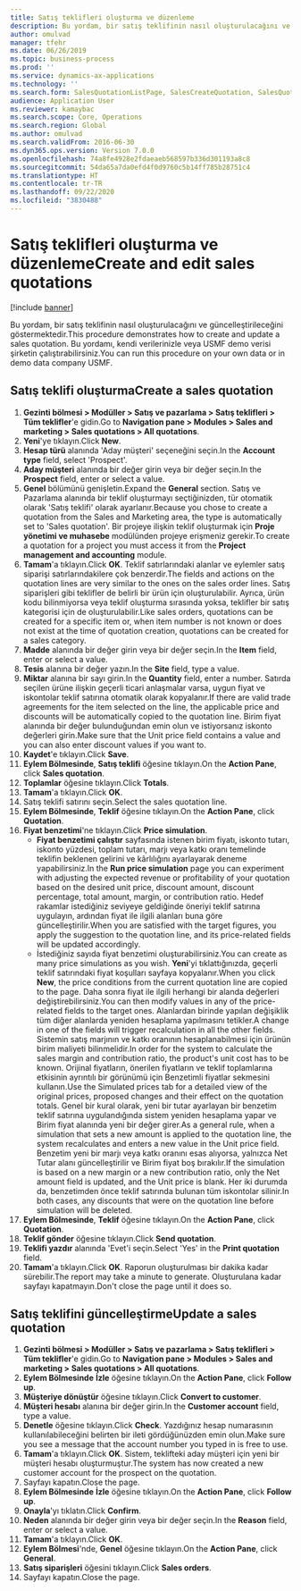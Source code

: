 ```yaml
---
title: Satış teklifleri oluşturma ve düzenleme
description: Bu yordam, bir satış teklifinin nasıl oluşturulacağını ve güncelleştirileceğini göstermektedir.
author: omulvad
manager: tfehr
ms.date: 06/26/2019
ms.topic: business-process
ms.prod: ''
ms.service: dynamics-ax-applications
ms.technology: ''
ms.search.form: SalesQuotationListPage, SalesCreateQuotation, SalesQuotationTable, SalesQuotationTotals, SalesQuotationPriceSimulation, SalesQuotationEditLines, SrsReportViewerForm, smmSetNumSeqIfManual, CustTable, SalesTable, CustQuotationConfirmationJournal, CustQuotationJournal, CustSalesLines, SalesQuotationCopying, SalesQuotationDeleteQuotations, SalesQuotationListPagePreviewPane, SalesQuotationTypeGroup
audience: Application User
ms.reviewer: kamaybac
ms.search.scope: Core, Operations
ms.search.region: Global
ms.author: omulvad
ms.search.validFrom: 2016-06-30
ms.dyn365.ops.version: Version 7.0.0
ms.openlocfilehash: 74a8fe4928e2fdaeaeb568597b336d301193a8c8
ms.sourcegitcommit: 54da65a7da0efd4f0d9760c5b14ff785b28751c4
ms.translationtype: HT
ms.contentlocale: tr-TR
ms.lasthandoff: 09/22/2020
ms.locfileid: "3830488"
---
```

# <a name="create-and-edit-sales-quotations"></a><span data-ttu-id="5ccc4-103">Satış teklifleri oluşturma ve düzenleme</span><span class="sxs-lookup"><span data-stu-id="5ccc4-103">Create and edit sales quotations</span></span>

[!include [banner](../../includes/banner.md)]

<span data-ttu-id="5ccc4-104">Bu yordam, bir satış teklifinin nasıl oluşturulacağını ve güncelleştirileceğini göstermektedir.</span><span class="sxs-lookup"><span data-stu-id="5ccc4-104">This procedure demonstrates how to create and update a sales quotation.</span></span> <span data-ttu-id="5ccc4-105">Bu yordamı, kendi verilerinizle veya USMF demo verisi şirketin çalıştırabilirsiniz.</span><span class="sxs-lookup"><span data-stu-id="5ccc4-105">You can run this procedure on your own data or in demo data company USMF.</span></span>


## <a name="create-a-sales-quotation"></a><span data-ttu-id="5ccc4-106">Satış teklifi oluşturma</span><span class="sxs-lookup"><span data-stu-id="5ccc4-106">Create a sales quotation</span></span>
1. <span data-ttu-id="5ccc4-107">**Gezinti bölmesi > Modüller > Satış ve pazarlama > Satış teklifleri > Tüm teklifler**'e gidin.</span><span class="sxs-lookup"><span data-stu-id="5ccc4-107">Go to **Navigation pane > Modules > Sales and marketing > Sales quotations > All quotations**.</span></span>
2. <span data-ttu-id="5ccc4-108">**Yeni**'ye tıklayın.</span><span class="sxs-lookup"><span data-stu-id="5ccc4-108">Click **New**.</span></span>
3. <span data-ttu-id="5ccc4-109">**Hesap türü** alanında 'Aday müşteri' seçeneğini seçin.</span><span class="sxs-lookup"><span data-stu-id="5ccc4-109">In the **Account type** field, select 'Prospect'.</span></span>
4. <span data-ttu-id="5ccc4-110">**Aday müşteri** alanında bir değer girin veya bir değer seçin.</span><span class="sxs-lookup"><span data-stu-id="5ccc4-110">In the **Prospect** field, enter or select a value.</span></span>
5. <span data-ttu-id="5ccc4-111">**Genel** bölümünü genişletin.</span><span class="sxs-lookup"><span data-stu-id="5ccc4-111">Expand the **General** section.</span></span> <span data-ttu-id="5ccc4-112">Satış ve Pazarlama alanında bir teklif oluşturmayı seçtiğinizden, tür otomatik olarak 'Satış teklifi' olarak ayarlanır.</span><span class="sxs-lookup"><span data-stu-id="5ccc4-112">Because you chose to create a quotation from the Sales and Marketing area, the type is automatically set to 'Sales quotation'.</span></span> <span data-ttu-id="5ccc4-113">Bir projeye ilişkin teklif oluşturmak için **Proje yönetimi ve muhasebe** modülünden projeye erişmeniz gerekir.</span><span class="sxs-lookup"><span data-stu-id="5ccc4-113">To create a quotation for a project you must access it from the **Project management and accounting** module.</span></span>
6. <span data-ttu-id="5ccc4-114">**Tamam**'a tıklayın.</span><span class="sxs-lookup"><span data-stu-id="5ccc4-114">Click **OK**.</span></span> <span data-ttu-id="5ccc4-115">Teklif satırlarındaki alanlar ve eylemler satış siparişi satırlarındakilere çok benzerdir.</span><span class="sxs-lookup"><span data-stu-id="5ccc4-115">The fields and actions on the quotation lines are very similar to the ones on the sales order lines.</span></span>   <span data-ttu-id="5ccc4-116">Satış siparişleri gibi teklifler de belirli bir ürün için oluşturulabilir. Ayrıca, ürün kodu bilinmiyorsa veya teklif oluşturma sırasında yoksa, teklifler bir satış kategorisi için de oluşturulabilir.</span><span class="sxs-lookup"><span data-stu-id="5ccc4-116">Like sales orders, quotations can be created for a specific item or, when item number is not known or does not exist at the time of quotation creation, quotations can be created for a sales category.</span></span>     
7. <span data-ttu-id="5ccc4-117">**Madde** alanında bir değer girin veya bir değer seçin.</span><span class="sxs-lookup"><span data-stu-id="5ccc4-117">In the **Item** field, enter or select a value.</span></span>
8. <span data-ttu-id="5ccc4-118">**Tesis** alanına bir değer yazın.</span><span class="sxs-lookup"><span data-stu-id="5ccc4-118">In the **Site** field, type a value.</span></span>
9. <span data-ttu-id="5ccc4-119">**Miktar** alanına bir sayı girin.</span><span class="sxs-lookup"><span data-stu-id="5ccc4-119">In the **Quantity** field, enter a number.</span></span> <span data-ttu-id="5ccc4-120">Satırda seçilen ürüne ilişkin geçerli ticari anlaşmalar varsa, uygun fiyat ve iskontolar teklif satırına otomatik olarak kopyalanır.</span><span class="sxs-lookup"><span data-stu-id="5ccc4-120">If there are valid trade agreements for the item selected on the line, the applicable price and discounts will be automatically copied to the quotation line.</span></span> <span data-ttu-id="5ccc4-121">Birim fiyat alanında bir değer bulunduğundan emin olun ve istiyorsanız iskonto değerleri girin.</span><span class="sxs-lookup"><span data-stu-id="5ccc4-121">Make sure that the Unit price field contains a value and you can also enter discount values if you want to.</span></span> 
10. <span data-ttu-id="5ccc4-122">**Kaydet**'e tıklayın.</span><span class="sxs-lookup"><span data-stu-id="5ccc4-122">Click **Save**.</span></span>
11. <span data-ttu-id="5ccc4-123">**Eylem Bölmesinde**, **Satış teklifi** öğesine tıklayın.</span><span class="sxs-lookup"><span data-stu-id="5ccc4-123">On the **Action Pane**, click **Sales quotation**.</span></span>
12. <span data-ttu-id="5ccc4-124">**Toplamlar** öğesine tıklayın.</span><span class="sxs-lookup"><span data-stu-id="5ccc4-124">Click **Totals**.</span></span>
13. <span data-ttu-id="5ccc4-125">**Tamam**'a tıklayın.</span><span class="sxs-lookup"><span data-stu-id="5ccc4-125">Click **OK**.</span></span>
14. <span data-ttu-id="5ccc4-126">Satış teklifi satırını seçin.</span><span class="sxs-lookup"><span data-stu-id="5ccc4-126">Select the sales quotation line.</span></span>
15. <span data-ttu-id="5ccc4-127">**Eylem Bölmesinde**, **Teklif** öğesine tıklayın.</span><span class="sxs-lookup"><span data-stu-id="5ccc4-127">On the **Action Pane**, click **Quotation**.</span></span>
16. <span data-ttu-id="5ccc4-128">**Fiyat benzetimi**'ne tıklayın.</span><span class="sxs-lookup"><span data-stu-id="5ccc4-128">Click **Price simulation**.</span></span>
    - <span data-ttu-id="5ccc4-129">**Fiyat benzetimi çalıştır** sayfasında istenen birim fiyatı, iskonto tutarı, iskonto yüzdesi, toplam tutarı, marjı veya katkı oranı temelinde teklifin beklenen gelirini ve kârlılığını ayarlayarak deneme yapabilirsiniz.</span><span class="sxs-lookup"><span data-stu-id="5ccc4-129">In the **Run price simulation** page you can experiment with adjusting the expected revenue or profitability of your quotation based on the desired unit price, discount amount, discount percentage, total amount, margin, or contribution ratio.</span></span> <span data-ttu-id="5ccc4-130">Hedef rakamlar istediğiniz seviyeye geldiğinde öneriyi teklif satırına uygulayın, ardından fiyat ile ilgili alanları buna göre güncelleştirilir.</span><span class="sxs-lookup"><span data-stu-id="5ccc4-130">When you are satisfied with the target figures, you apply the suggestion to the quotation line, and its price-related fields will be updated accordingly.</span></span>  
    - <span data-ttu-id="5ccc4-131">İstediğiniz sayıda fiyat benzetimi oluşturabilirsiniz.</span><span class="sxs-lookup"><span data-stu-id="5ccc4-131">You can create as many price simulations as you wish.</span></span> <span data-ttu-id="5ccc4-132">**Yeni**'yi tıklattığınızda, geçerli teklif satırındaki fiyat koşulları sayfaya kopyalanır.</span><span class="sxs-lookup"><span data-stu-id="5ccc4-132">When you click **New**, the price conditions from the current quotation line are copied to the page.</span></span> <span data-ttu-id="5ccc4-133">Daha sonra fiyat ile ilgili herhangi bir alanda değerleri değiştirebilirsiniz.</span><span class="sxs-lookup"><span data-stu-id="5ccc4-133">You can then modify values in any of the price-related fields to the target ones.</span></span> <span data-ttu-id="5ccc4-134">Alanlardan birinde yapılan değişiklik tüm diğer alanlarda yeniden hesaplama yapılmasını tetikler.</span><span class="sxs-lookup"><span data-stu-id="5ccc4-134">A change in one of the fields will trigger recalculation in all the other fields.</span></span> <span data-ttu-id="5ccc4-135">Sistemin satış marjının ve katkı oranının hesaplanabilmesi için ürünün birim maliyeti bilinmelidir.</span><span class="sxs-lookup"><span data-stu-id="5ccc4-135">In order for the system to calculate the sales margin and contribution ratio, the product's unit cost has to be known.</span></span> <span data-ttu-id="5ccc4-136">Orijinal fiyatların, önerilen fiyatların ve teklif toplamlarına etkisinin ayrıntılı bir görünümü için Benzetimli fiyatlar sekmesini kullanın.</span><span class="sxs-lookup"><span data-stu-id="5ccc4-136">Use the Simulated prices tab for a detailed view of the original prices, proposed changes and their effect on the quotation totals.</span></span> <span data-ttu-id="5ccc4-137">Genel bir kural olarak, yeni bir tutar ayarlayan bir benzetim teklif satırına uygulandığında sistem yeniden hesaplama yapar ve Birim fiyat alanında yeni bir değer girer.</span><span class="sxs-lookup"><span data-stu-id="5ccc4-137">As a general rule, when a simulation that sets a new amount is applied to the quotation line, the system recalculates and enters a new value in the Unit price field.</span></span> <span data-ttu-id="5ccc4-138">Benzetim yeni bir marjı veya katkı oranını esas alıyorsa, yalnızca Net Tutar alanı güncelleştirilir ve Birim fiyat boş bırakılır.</span><span class="sxs-lookup"><span data-stu-id="5ccc4-138">If the simulation is based on a new margin or a new contribution ratio, only the Net amount field is updated, and the Unit price is blank.</span></span> <span data-ttu-id="5ccc4-139">Her iki durumda da, benzetimden önce teklif satırında bulunan tüm iskontolar silinir.</span><span class="sxs-lookup"><span data-stu-id="5ccc4-139">In both cases, any discounts that were on the quotation line before simulation will be deleted.</span></span>
17. <span data-ttu-id="5ccc4-140">**Eylem Bölmesinde**, **Teklif** öğesine tıklayın.</span><span class="sxs-lookup"><span data-stu-id="5ccc4-140">On the **Action Pane**, click **Quotation**.</span></span>
18. <span data-ttu-id="5ccc4-141">**Teklif gönder** öğesine tıklayın.</span><span class="sxs-lookup"><span data-stu-id="5ccc4-141">Click **Send quotation**.</span></span>
19. <span data-ttu-id="5ccc4-142">**Teklifi yazdır** alanında 'Evet'i seçin.</span><span class="sxs-lookup"><span data-stu-id="5ccc4-142">Select 'Yes' in the **Print quotation** field.</span></span>
20. <span data-ttu-id="5ccc4-143">**Tamam**'a tıklayın.</span><span class="sxs-lookup"><span data-stu-id="5ccc4-143">Click **OK**.</span></span> <span data-ttu-id="5ccc4-144">Raporun oluşturulması bir dakika kadar sürebilir.</span><span class="sxs-lookup"><span data-stu-id="5ccc4-144">The report may take a minute to generate.</span></span> <span data-ttu-id="5ccc4-145">Oluşturulana kadar sayfayı kapatmayın.</span><span class="sxs-lookup"><span data-stu-id="5ccc4-145">Don't close the page until it does so.</span></span>

## <a name="update-a-sales-quotation"></a><span data-ttu-id="5ccc4-146">Satış teklifini güncelleştirme</span><span class="sxs-lookup"><span data-stu-id="5ccc4-146">Update a sales quotation</span></span>
1. <span data-ttu-id="5ccc4-147">**Gezinti bölmesi > Modüller > Satış ve pazarlama > Satış teklifleri > Tüm teklifler**'e gidin.</span><span class="sxs-lookup"><span data-stu-id="5ccc4-147">Go to **Navigation pane > Modules > Sales and marketing > Sales quotations > All quotations**.</span></span>
2. <span data-ttu-id="5ccc4-148">**Eylem Bölmesinde** **İzle** öğesine tıklayın.</span><span class="sxs-lookup"><span data-stu-id="5ccc4-148">On the **Action Pane**, click **Follow up**.</span></span>
3. <span data-ttu-id="5ccc4-149">**Müşteriye dönüştür** öğesine tıklayın.</span><span class="sxs-lookup"><span data-stu-id="5ccc4-149">Click **Convert to customer**.</span></span>
4. <span data-ttu-id="5ccc4-150">**Müşteri hesabı** alanına bir değer girin.</span><span class="sxs-lookup"><span data-stu-id="5ccc4-150">In the **Customer account** field, type a value.</span></span>
5. <span data-ttu-id="5ccc4-151">**Denetle** öğesine tıklayın.</span><span class="sxs-lookup"><span data-stu-id="5ccc4-151">Click **Check**.</span></span> <span data-ttu-id="5ccc4-152">Yazdığınız hesap numarasının kullanılabileceğini belirten bir ileti gördüğünüzden emin olun.</span><span class="sxs-lookup"><span data-stu-id="5ccc4-152">Make sure you see a message that the account number you typed in is free to use.</span></span>  
6. <span data-ttu-id="5ccc4-153">**Tamam**'a tıklayın.</span><span class="sxs-lookup"><span data-stu-id="5ccc4-153">Click **OK**.</span></span> <span data-ttu-id="5ccc4-154">Sistem, teklifteki aday müşteri için yeni bir müşteri hesabı oluşturmuştur.</span><span class="sxs-lookup"><span data-stu-id="5ccc4-154">The system has now created a new customer account for the prospect on the quotation.</span></span>  
7. <span data-ttu-id="5ccc4-155">Sayfayı kapatın.</span><span class="sxs-lookup"><span data-stu-id="5ccc4-155">Close the page.</span></span>
8. <span data-ttu-id="5ccc4-156">**Eylem Bölmesinde** **İzle** öğesine tıklayın.</span><span class="sxs-lookup"><span data-stu-id="5ccc4-156">On the **Action Pane**, click **Follow up**.</span></span>
9. <span data-ttu-id="5ccc4-157">**Onayla**'yı tıklatın.</span><span class="sxs-lookup"><span data-stu-id="5ccc4-157">Click **Confirm**.</span></span>
10. <span data-ttu-id="5ccc4-158">**Neden** alanında bir değer girin veya bir değer seçin.</span><span class="sxs-lookup"><span data-stu-id="5ccc4-158">In the **Reason** field, enter or select a value.</span></span>
11. <span data-ttu-id="5ccc4-159">**Tamam**'a tıklayın.</span><span class="sxs-lookup"><span data-stu-id="5ccc4-159">Click **OK**.</span></span>
12. <span data-ttu-id="5ccc4-160">**Eylem Bölmesi**'nde, **Genel** öğesine tıklayın.</span><span class="sxs-lookup"><span data-stu-id="5ccc4-160">On the **Action Pane**, click **General**.</span></span>
13. <span data-ttu-id="5ccc4-161">**Satış siparişleri** öğesini tıklayın.</span><span class="sxs-lookup"><span data-stu-id="5ccc4-161">Click **Sales orders**.</span></span>
14. <span data-ttu-id="5ccc4-162">Sayfayı kapatın.</span><span class="sxs-lookup"><span data-stu-id="5ccc4-162">Close the page.</span></span>

